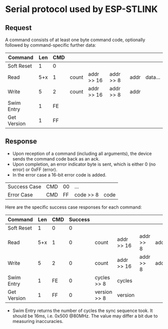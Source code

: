 # Serial protocol used by ESP-STLINK

## Request

A command consists of at least one byte command code, optionally followed
by command-specific further data:

| Command     | Len | CMD |       |            |           |      |       |
|-------------|-----|-----|-------|------------|-----------|------|-------|
| Soft Reset  | 1   | 0   |       |            |           |      |       |
| Read        | 5+x | 1   | count | addr >> 16 | addr >> 8 | addr | data… |
| Write       | 5   | 2   | count | addr >> 16 | addr >> 8 | addr |       |
| Swim Entry  | 1   | FE  |       |            |           |      |       |
| Get Version | 1   | FF  |       |            |           |      |       |

## Response

* Upon reception of a command (including all arguments), the device sends
  the command code back as an ack.
* Upon completion, an error indicator byte is sent, which is either 0 (no
  error) or 0xFF (error).
* In the error case a 16-bit error code is added.

|              |     |    |           |      |
|--------------|-----|----|-----------|------|
| Success Case | CMD | 00 | …         |      |
| Error Case   | CMD | FF | code >> 8 | code |

Here are the specific success case responses for each command:

| Command     | Len | CMD | Success |              |            |           |      |       |
|-------------|-----|-----|---------|--------------|------------|-----------|------|-------|
| Soft Reset  | 1   | 0   | 0       |              |            |           |      |       |
| Read        | 5+x | 1   | 0       | count        | addr >> 16 | addr >> 8 | addr |       |
| Write       | 5   | 2   | 0       | count        | addr >> 16 | addr >> 8 | addr | data… |
| Swim Entry  | 1   | FE  | 0       | cycles >> 8  | cycles     |           |      |       |
| Get Version | 1   | FF  | 0       | version >> 8 | version    |           |      |       |

* Swim Entry returns the number of cycles the sync sequence took.
  It should be 16ms, i.e. 0x500 @80MHz. The value may differ a bit due to
  measuring inaccuracies.



